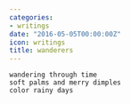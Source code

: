 ```yaml
---
categories:
- writings
date: "2016-05-05T00:00:00Z"
icon: writings
title: wanderers
---
```


    wandering through time
    soft palms and merry dimples
    color rainy days
